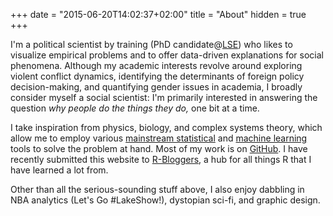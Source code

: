 +++
date = "2015-06-20T14:02:37+02:00"
title = "About"
hidden = true
+++

I'm a political scientist by training (PhD candidate@[LSE](www.lse.ac.uk/international-relations/research/phd-students)) who likes to visualize empirical problems and to offer data-driven explanations for social phenomena. Although my academic interests revolve around exploring violent conflict dynamics, identifying the determinants of foreign policy decision-making, and quantifying gender issues in academia, I broadly consider myself a social scientist: I'm primarily interested in answering the question _why people do the things they do,_ one bit at a time.

I take inspiration from physics, biology, and complex systems theory, which allow me to employ various [mainstream statistical](http://blogs.lse.ac.uk/impactofsocialsciences/2014/09/23/data-science-statistics-communication/) and [machine learning](https://xkcd.com/1838/) tools to solve the problem at hand. Most of my work is on [GitHub](https://github.com/ciflikli). I have recently submitted this website to [R-Bloggers](https://www.r-bloggers.com/), a hub for all things R that I have learned a lot from.

Other than all the serious-sounding stuff above, I also enjoy dabbling in NBA analytics (Let's Go #LakeShow!), dystopian sci-fi, and graphic design.